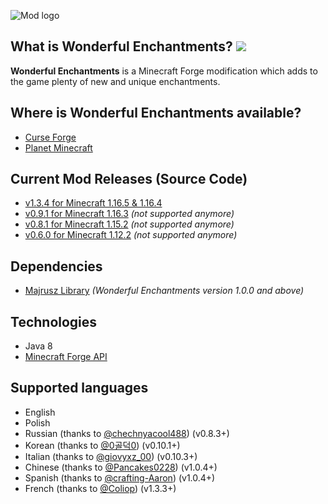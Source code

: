 ![Mod logo](https://github.com/Majrusz/WonderfulEnchantmentsMod/blob/1.16.4/logo.png?raw=true)

## What is Wonderful Enchantments? [![](http://cf.way2muchnoise.eu/full_wonderful-enchantments_downloads.svg)](https://www.curseforge.com/minecraft/mc-mods/wonderful-enchantments)
**Wonderful Enchantments** is a Minecraft Forge modification which adds to the
game plenty of new and unique enchantments.

## Where is Wonderful Enchantments available?
- [Curse Forge](https://www.curseforge.com/minecraft/mc-mods/wonderful-enchantments)
- [Planet Minecraft](https://www.planetminecraft.com/mod/wonderful-enchantments/)

## Current Mod Releases (Source Code)
- [v1.3.4 for Minecraft 1.16.5 & 1.16.4](https://github.com/Majrusz/WonderfulEnchantmentsMod/tree/1.16.4)
- [v0.9.1 for Minecraft 1.16.3](https://github.com/Majrusz/WonderfulEnchantmentsMod/tree/old-main/WonderfulEnchantments1-16-3) *(not supported anymore)*
- [v0.8.1 for Minecraft 1.15.2](https://github.com/Majrusz/WonderfulEnchantmentsMod/tree/old-main/WonderfulEnchantments1-15-2) *(not supported anymore)*
- [v0.6.0 for Minecraft 1.12.2](https://github.com/Majrusz/WonderfulEnchantmentsMod/tree/old-main/WonderfulEnchantments1-12-2) *(not supported anymore)*

## Dependencies
- [Majrusz Library](https://github.com/Majrusz/MajruszLibrary/tree/1.16.4) *(Wonderful Enchantments version 1.0.0 and above)*

## Technologies
- Java 8
- [Minecraft Forge API](https://github.com/MinecraftForge/MinecraftForge)

## Supported languages
- English
- Polish
- Russian (thanks to [@chechnyacool488](https://www.curseforge.com/members/chechnyacool488)) (v0.8.3+)
- Korean (thanks to [@0골덕0](https://www.curseforge.com/members/kw2341)) (v0.10.1+)
- Italian (thanks to [@giovyxz_00](https://www.curseforge.com/members/giovyxz_00)) (v0.10.3+)
- Chinese (thanks to [@Pancakes0228](https://github.com/Pancakes0228)) (v1.0.4+)
- Spanish (thanks to [@crafting-Aaron](https://github.com/crafting-Aaron)) (v1.0.4+)
- French (thanks to [@Coliop](https://www.curseforge.com/member/coliop/)) (v1.3.3+)
